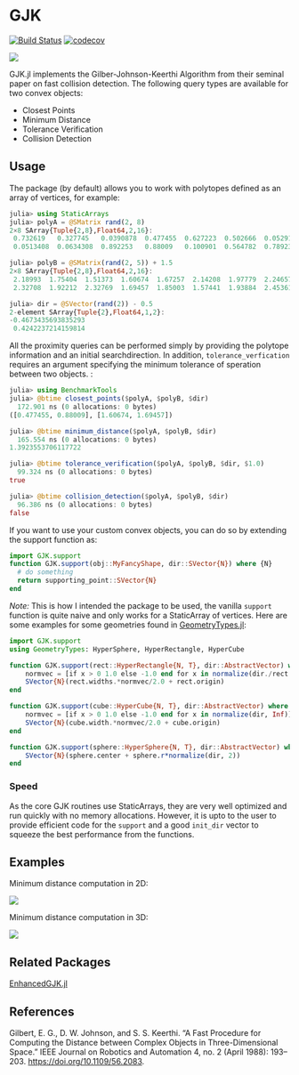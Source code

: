 # GJK

[![Build Status](https://travis-ci.org/arlk/GJK.jl.svg?branch=master)](https://travis-ci.org/arlk/GJK.jl) [![codecov](https://codecov.io/gh/arlk/GJK.jl/branch/master/graph/badge.svg)](https://codecov.io/gh/arlk/GJK.jl)

![](https://github.com/arlk/GJK.jl/raw/master/readme/collision2d.gif)

GJK.jl implements the Gilber-Johnson-Keerthi Algorithm from their seminal paper on fast collision detection. The following query types are available for two convex objects:
 - Closest Points
 - Minimum Distance
 - Tolerance Verification
 - Collision Detection

## Usage

The package (by default) allows you to work with polytopes defined as an array of vertices, for example:
```julia
julia> using StaticArrays
julia> polyA = @SMatrix rand(2, 8)
2×8 SArray{Tuple{2,8},Float64,2,16}:
 0.732619   0.327745   0.0390878  0.477455  0.627223  0.502666  0.0529193  0.0523722
 0.0513408  0.0634308  0.892253   0.88009   0.100901  0.564782  0.789238   0.307813

julia> polyB = @SMatrix(rand(2, 5)) + 1.5
2×8 SArray{Tuple{2,8},Float64,2,16}:
 2.18993  1.75404  1.51373  1.60674  1.67257  2.14208  1.97779  2.24657
 2.32708  1.92212  2.32769  1.69457  1.85003  1.57441  1.93884  2.45361

julia> dir = @SVector(rand(2)) - 0.5
2-element SArray{Tuple{2},Float64,1,2}:
-0.4673435693835293
 0.4242237214159814
```

All the proximity queries can be performed simply by providing the polytope information and an initial searchdirection. In addition, `tolerance_verfication` requires an argument specifying the minimum tolerance of speration between two objects. :
```julia
julia> using BenchmarkTools
julia> @btime closest_points($polyA, $polyB, $dir)
  172.901 ns (0 allocations: 0 bytes)
([0.477455, 0.88009], [1.60674, 1.69457])

julia> @btime minimum_distance($polyA, $polyB, $dir)
  165.554 ns (0 allocations: 0 bytes)
1.3923553706117722

julia> @btime tolerance_verification($polyA, $polyB, $dir, $1.0)
  99.324 ns (0 allocations: 0 bytes)
true

julia> @btime collision_detection($polyA, $polyB, $dir)
  96.386 ns (0 allocations: 0 bytes)
false
```

If you want to use your custom convex objects, you can do so by extending the support function as:
```julia
import GJK.support
function GJK.support(obj::MyFancyShape, dir::SVector{N}) where {N}
  # do something
  return supporting_point::SVector{N}
end
```
_Note:_ This is how I intended the package to be used, the vanilla `support` function is quite naive and only works for a StaticArray of vertices. Here are some examples for some geometries found in [GeometryTypes.jl](https://github.com/JuliaGeometry/GeometryTypes.jl):
```julia
import GJK.support
using GeometryTypes: HyperSphere, HyperRectangle, HyperCube

function GJK.support(rect::HyperRectangle{N, T}, dir::AbstractVector) where {N, T}
    normvec = [if x > 0 1.0 else -1.0 end for x in normalize(dir./rect.widths, Inf)]
    SVector{N}(rect.widths.*normvec/2.0 + rect.origin)
end

function GJK.support(cube::HyperCube{N, T}, dir::AbstractVector) where {N, T}
    normvec = [if x > 0 1.0 else -1.0 end for x in normalize(dir, Inf)]
    SVector{N}(cube.width.*normvec/2.0 + cube.origin)
end

function GJK.support(sphere::HyperSphere{N, T}, dir::AbstractVector) where {N, T}
    SVector{N}(sphere.center + sphere.r*normalize(dir, 2))
end
```

### Speed

As the core GJK routines use StaticArrays, they are very well optimized and run quickly with no memory allocations. However, it is upto to the user to provide efficient code for the `support` and a good `init_dir` vector to squeeze the best performance from the functions.


## Examples

Minimum distance computation in 2D:

![](https://github.com/arlk/GJK.jl/raw/master/readme/collision2d.png)

Minimum distance computation in 3D:

![](https://github.com/arlk/GJK.jl/raw/master/readme/collision3d.png)

## Related Packages

[EnhancedGJK.jl](https://github.com/rdeits/EnhancedGJK.jl)

## References

Gilbert, E. G., D. W. Johnson, and S. S. Keerthi. “A Fast Procedure for Computing the Distance between Complex Objects in Three-Dimensional Space.” IEEE Journal on Robotics and Automation 4, no. 2 (April 1988): 193–203. https://doi.org/10.1109/56.2083.
